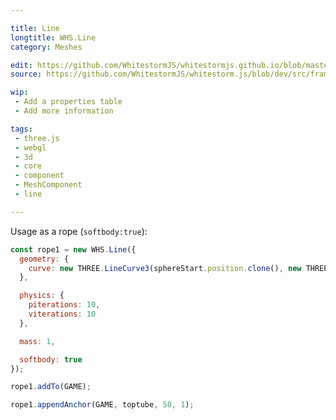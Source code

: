 ```yaml
---

title: Line
longtitle: WHS.Line
category: Meshes

edit: https://github.com/WhitestormJS/whitestormjs.github.io/blob/master/src/pages/docs/meshes/line.md
source: https://github.com/WhitestormJS/whitestorm.js/blob/dev/src/framework/components/meshes/Line.js

wip: 
 - Add a properties table
 - Add more information

tags:
 - three.js
 - webgl
 - 3d
 - core
 - component
 - MeshComponent
 - line

---
```


Usage as a rope (`softbody:true`):

```javascript
const rope1 = new WHS.Line({
  geometry: {
    curve: new THREE.LineCurve3(sphereStart.position.clone(), new THREE.Vector3(10, 30, 0))
  },

  physics: {
    piterations: 10,
    viterations: 10
  },

  mass: 1,

  softbody: true
});

rope1.addTo(GAME);

rope1.appendAnchor(GAME, toptube, 50, 1);
```
